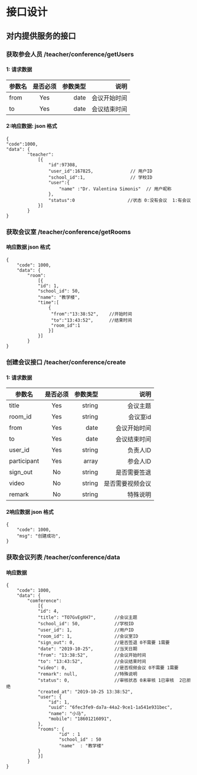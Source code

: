 # 接口设计


## 对内提供服务的接口

### 获取参会人员  /teacher/conference/getUsers

#### 1: 请求数据
| 参数名       | 是否必须     | 参数类型  | 说明       |
| --------    |:----------:| -----:   | -----:    |
| from        | Yes        | date     | 会议开始时间|
| to          | Yes        | date     | 会议结束时间|

#### 2:响应数据: json 格式
```$xslt
{
"code":1000,
"data": { 
        "teacher":
            [{
                "id":97308,  
                "user_id":167825,              // 用户ID
                "school_id":1,                 // 学校ID
                "user":{
                    "name" :"Dr. Valentina Simonis"  // 用户昵称
                },  
                "status":0                    //状态 0:没有会议  1:有会议
            }]
        }
}
```


### 获取会议室 /teacher/conference/getRooms

#### 响应数据  json 格式
```$xslt
{
	"code": 1000,
	"data": {
        "room":
            [{
            "id": 1,
            "school_id": 50,
            "name": "教学楼",
            "time":[
                {   
                 "from":"13:38:52",    //开始时间
                 "to":"13:43:52",      //结束时间
                 "room_id":1
                }]
            }]
        }
}
```


### 创建会议接口 /teacher/conference/create

#### 1: 请求数据
| 参数名       | 是否必须     | 参数类型  | 说明       |
| --------    |:----------:| -----:   | -----:    |
|  title      | Yes        | string   | 会议主题   |
| room_id     | Yes        |  string  | 会议室id   |
| from        | Yes        | date     | 会议开始时间|
|  to         | Yes        | date     | 会议结束时间|
| user_id     | Yes        | string   | 负责人ID   |
|participant  | Yes        | array    | 参会人ID   |
|sign_out     | No         | string   | 是否需要签退|
|video        | No         | string   | 是否需要视频会议|
|remark       | No         | string   | 特殊说明|


#### 2响应数据  json 格式
```$xslt
{
	"code": 1000,
	"msg": "创建成功",
}
```


### 获取会议列表  /teacher/conference/data
#### 响应数据
```$xslt
{
	"code": 1000,
	"data": {
        "comference":
            [{
            "id": 4,
            "title": "TO7GvEgXH7",       //会议主题       
            "school_id": 50,             //学校ID
            "user_id": 1,                //用户ID
            "room_id": 1,                //会议室ID
            "sign_out": 0,               //是否签退 0不需要 1需要
            "date": "2019-10-25",        //当天日期
            "from": "13:38:52",          //会议开始时间
            "to": "13:43:52",            //会议结束时间
            "video": 0,                  //是否视频会议 0不需要 1需要
            "remark": null,              //特殊说明
            "status": 0,                 //审核状态 0未审核 1已审核  2已拒绝
            "created_at": "2019-10-25 13:38:52", 
            "user": {
                "id": 1,
                "uuid": "6fec3fe9-da7a-44a2-9ce1-1a541e931bec",
                "name": "小马",
                "mobile": "18601216091",
            },
            "rooms": {
                    "id" : 1
                    "school_id" : 50
                    "name"  : "教学楼"
            }
            }]
        }
}
```
